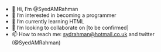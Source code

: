 - 👋 Hi, I’m @SyedAMRahman
- 👀 I’m interested in becoming a programmer
- 🌱 I’m currently learning HTML
- 💞️ I’m looking to collaborate on [to be confirmed]
- 📫 How to reach me: sydrahman@hotmail.co.uk and twitter (@SyedAMRahman)

<!---
SyedAMRahman/SyedAMRahman is a ✨ special ✨ repository because its `README.md` (this file) appears on your GitHub profile.
You can click the Preview link to take a look at your changes.
--->
